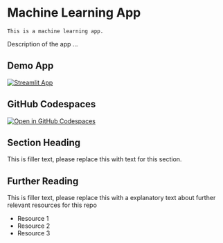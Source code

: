 # Machine Learning App
```
This is a machine learning app.
```

Description of the app ...

## Demo App

[![Streamlit App](https://static.streamlit.io/badges/streamlit_badge_black_white.svg)](https://dana-machinelearning.streamlit.app/)

## GitHub Codespaces

[![Open in GitHub Codespaces](https://github.com/codespaces/badge.svg)](https://codespaces.new/streamlit/app-starter-kit?quickstart=1)

## Section Heading

This is filler text, please replace this with text for this section.

## Further Reading

This is filler text, please replace this with a explanatory text about further relevant resources for this repo
- Resource 1
- Resource 2
- Resource 3
